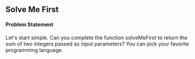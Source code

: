 ## Solve Me First

#### Problem Statement

Let's start simple. Can you complete the function solveMeFirst to return the sum of two integers passed as input parameters? You can pick your favorite programming language.


